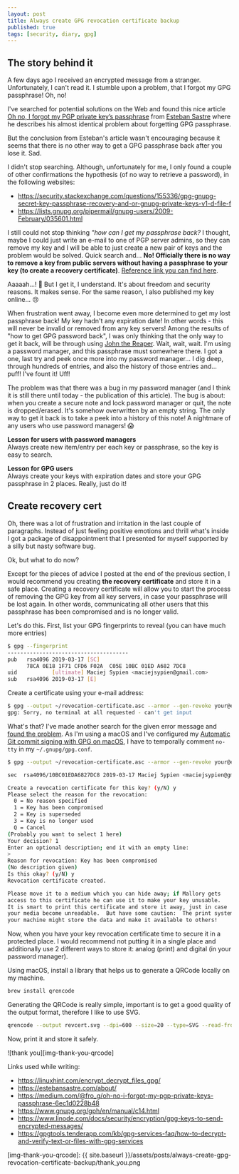 ```yaml
---
layout: post
title: Always create GPG revocation certificate backup
published: true
tags: [security, diary, gpg]
---
```


## The story behind it

A few days ago I received an encrypted message from a stranger. Unfortunately, I can't read it. I stumble upon a problem, that I forgot my GPG passphrase! Oh, no!

I've searched for potential solutions on the Web and found this nice article [Oh no, I forgot my PGP private key’s passphrase](https://medium.com/@fro_g/oh-no-i-forgot-my-pgp-private-keys-passphrase-6ec1d0228b48) from [Esteban Sastre](https://estebansastre.com/) where he describes his almost identical problem about forgetting GPG passphrase.

But the conclusion from Esteban's article wasn't encouraging because it seems that there is no other way to get a GPG passphrase back after you lose it. Sad.

I didn't stop searching. Although, unfortunately for me, I only found a couple of other confirmations the hypothesis (of no way to retrieve a password), in the following websites:

-   <https://security.stackexchange.com/questions/155336/gpg-gnupg-secret-key-passphrase-recovery-and-or-gnupg-private-keys-v1-d-file-f>
-   <https://lists.gnupg.org/pipermail/gnupg-users/2009-February/035601.html>

I still could not stop thinking _"how can I get my passphrase back?_ I thought, maybe I could just write an e-mail to one of PGP server admins, so they can remove my key and I will be able to just create a new pair of keys and the problem would be solved. Quick search and... **No! Officially there is no way to remove a key from public servers without having a passphrase to your key (to create a recovery certificate)**. [Reference link you can find here](https://www.rediris.es/keyserver/remove.html#:~:text=In%20order%20to%20remove%20a,with%20your%20old%20user%20id.).

Aaaaah...! 😤 But I get it, I understand. It's about freedom and security reasons. It makes sense. For the same reason, I also published my key online... 😢

When frustration went away, I become even more determined to get my lost passphrase back! My key hadn't any expiration date! In other words - this will never be invalid or removed from any key servers! Among the results of "how to get GPG password back", I was only thinking that the only way to get it back, will be through using [John the Reaper](https://www.openwall.com/john/).
Wait, wait, wait. I'm using a password manager, and this passphrase must somewhere there. I got a one, last try and peek once more into my password manager... I dig deep, through hundreds of entries, and also the history of those entries and... puff! I've fount it! Uff!

The problem was that there was a bug in my password manager (and I think it is still there until today - the publication of this article). The bug is about: when you create a secure note and lock password manager or quit, the note is dropped/erased. It's somehow overwritten by an empty string. The only way to get it back is to take a peek into a history of this note! A nightmare of any users who use password managers! 😱

<div class="alert alert-success">
<p><b>Lesson for users with password managers</b><br/>
Always create new item/entry per each key or passphrase, so the key is easy to search.</p>
</div>

<div class="alert alert-success">
<p><b>Lesson for GPG users</b><br/>
Always create your keys with expiration dates and store your GPG passphrase in 2 places. Really, just do it!</p>
</div>

## Create recovery cert

Oh, there was a lot of frustration and irritation in the last couple of paragraphs. Instead of just feeling positive emotions and thrill what's inside I got a package of disappointment that I presented for myself supported by a silly but nasty software bug.

Ok, but what to do now?

Except for the pieces of advice I posted at the end of the previous section, I would recommend you creating **the recovery certificate** and store it in a safe place. Creating a recovery certificate will allow you to start the process of removing the GPG key from all key servers, in case your passphrase will be lost again. In other words, communicating all other users that this passphrase has been compromised and is no longer valid.

Let's do this. First, list your GPG fingerprints to reveal (you can have much more entries)

```bash
$ gpg --fingerprint
--------------------------------------
pub   rsa4096 2019-03-17 [SC]
      78CA 0E18 1F71 CFD6 F02A  C05E 10BC 01ED A682 7DC8
uid           [ultimate] Maciej Sypien <maciejsypien@gmail.com>
sub   rsa4096 2019-03-17 [E]
```

Create a certificate using your e-mail address:

```bash
$ gpg --output ~/revocation-certificate.asc --armor --gen-revoke your@email.com
gpg: Sorry, no terminal at all requested - can't get input
```

What's that? I've made another search for the given error message and [found the problem](https://stackoverflow.com/a/51174117/1977012). As I'm using a macOS and I've configured my [Automatic Git commit signing with GPG on macOS](https://egel.github.io/2019/03/24/the-lesson-of-verifying-git-commits.html), I have to temporally comment `no-tty` in my `~/.gnupg/gpg.conf`.

```bash
$ gpg --output ~/revocation-certificate.asc --armor --gen-revoke your@email.com

sec  rsa4096/10BC01EDA6827DC8 2019-03-17 Maciej Sypien <maciejsypien@gmail.com>

Create a revocation certificate for this key? (y/N) y
Please select the reason for the revocation:
  0 = No reason specified
  1 = Key has been compromised
  2 = Key is superseded
  3 = Key is no longer used
  Q = Cancel
(Probably you want to select 1 here)
Your decision? 1
Enter an optional description; end it with an empty line:
>
Reason for revocation: Key has been compromised
(No description given)
Is this okay? (y/N) y
Revocation certificate created.

Please move it to a medium which you can hide away; if Mallory gets
access to this certificate he can use it to make your key unusable.
It is smart to print this certificate and store it away, just in case
your media become unreadable.  But have some caution:  The print system of
your machine might store the data and make it available to others!
```

Now, when you have your key revocation certificate time to secure it in a protected place. I would recommend not putting it in a single place and additionally use 2 different ways to store it: analog (print) and digital (in your password manager).

Using macOS, install a library that helps us to generate a QRCode locally on my machine.

```bash
brew install qrencode
```

Generating the QRCode is really simple, important is to get a good quality of the output format, therefore I like to use SVG.

```bash
qrencode --output revcert.svg --dpi=600 --size=20 --type=SVG --read-from=~/revocation-certificate.txt # SVG ~10cm
```

Now, print it and store it safely.

![thank you][img-thank-you-qrcode]

Links used while writing:

-   <https://linuxhint.com/encrypt_decrypt_files_gpg/>
-   <https://estebansastre.com/about/>
-   <https://medium.com/@fro_g/oh-no-i-forgot-my-pgp-private-keys-passphrase-6ec1d0228b48>
-   <https://www.gnupg.org/gph/en/manual/c14.html>
-   <https://www.linode.com/docs/security/encryption/gpg-keys-to-send-encrypted-messages/>
-   <https://gpgtools.tenderapp.com/kb/gpg-services-faq/how-to-decrypt-and-verify-text-or-files-with-gpg-services>

[img-thank-you-qrcode]: {{ site.baseurl }}/assets/posts/always-create-gpg-revocation-certificate-backup/thank_you.png
